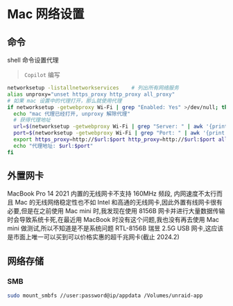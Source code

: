 # Mac 网络设置

## 命令

shell 命令设置代理

> `Copilot` 编写

```bash
networksetup -listallnetworkservices    # 列出所有网络服务
alias unproxy="unset https_proxy http_proxy all_proxy"
# 如果 mac 设置中的代理打开，那么就使用代理
if networksetup -getwebproxy Wi-Fi | grep "Enabled: Yes" >/dev/null; then
  echo "mac 代理已经打开, unproxy 解除代理"
  # 获得代理地址
  url=$(networksetup -getwebproxy Wi-Fi | grep "Server: " | awk '{print $2}')
  port=$(networksetup -getwebproxy Wi-Fi | grep "Port: " | awk '{print $2}')
  export https_proxy=http://$url:$port http_proxy=http://$url:$port all_proxy=socks5://$url:$port
  echo "代理地址: $url:$port"
fi
```

## 外置网卡

MacBook Pro 14 2021 内置的无线网卡不支持 160MHz 频段, 内网速度不太行而且 Mac 的无线网络稳定性也不如 Intel 和高通的无线网卡,因此外置有线网卡很有必要,但是在之前使用 Mac mini 时,我发现在使用 8156B 网卡并进行大量数据传输时会导致系统卡死,在最近用 MacBook 时没有这个问题,我也没有再去使用 Mac mini 做测试,所以不知道是不是系统问题
RTL-8156B 瑞昱 2.5G USB 网卡,这应该是市面上唯一可以买到可以价格实惠的超千兆网卡(截止 2024.2)

## 网络存储

### SMB

```bash
sudo mount_smbfs //user:password@ip/appdata /Volumes/unraid-app
```
